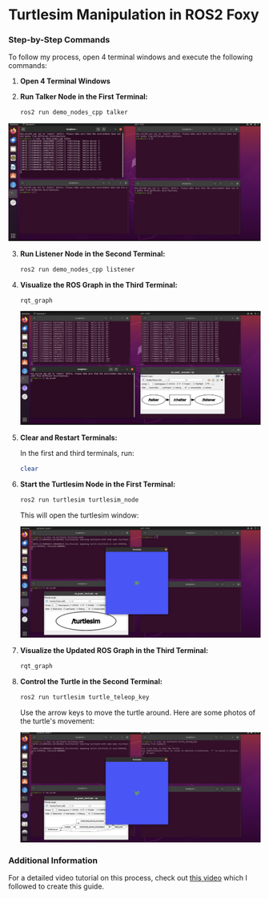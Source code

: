 # Turtlesim Manipulation in ROS2 Foxy

### Step-by-Step Commands

To follow my process, open 4 terminal windows and execute the following commands:

1. **Open 4 Terminal Windows**

2. **Run Talker Node in the First Terminal:**

    ```bash
    ros2 run demo_nodes_cpp talker
    ```
 ![Run Talker Node](IMG_5044.jpg)

3. **Run Listener Node in the Second Terminal:**

    ```bash
    ros2 run demo_nodes_cpp listener
    ```

4. **Visualize the ROS Graph in the Third Terminal:**

    ```bash
    rqt_graph
    ```

    ![ROS Graph](IMG_5045.jpg)

5. **Clear and Restart Terminals:**

    In the first and third terminals, run:

    ```bash
    clear
    ```

6. **Start the Turtlesim Node in the First Terminal:**

    ```bash
    ros2 run turtlesim turtlesim_node
    ```

    This will open the turtlesim window:

    ![Turtlesim Node](IMG_5046.jpg)

7. **Visualize the Updated ROS Graph in the Third Terminal:**

    ```bash
    rqt_graph
    ```

8. **Control the Turtle in the Second Terminal:**

    ```bash
    ros2 run turtlesim turtle_teleop_key
    ```

    Use the arrow keys to move the turtle around. Here are some photos of the turtle's movement:

    ![Turtle Moving](IMG_5047.jpg)

### Additional Information

For a detailed video tutorial on this process, check out [this video](https://youtu.be/c5DRTN2b2kY?si=vtU9necsJewrD8Xv) which I followed to create this guide.

